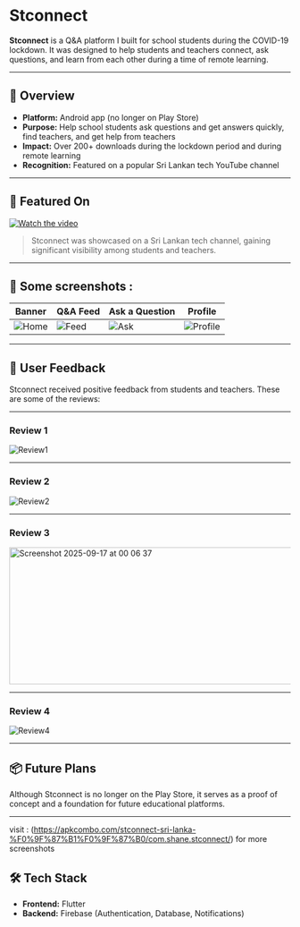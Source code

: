 # Stconnect  

**Stconnect** is a Q&A platform I built for school students during the COVID-19 lockdown. It was designed to help students and teachers connect, ask questions, and learn from each other during a time of remote learning.  

---

## 🌟 Overview  
- **Platform:** Android app (no longer on Play Store)  
- **Purpose:** Help school students ask questions and get answers quickly, find teachers, and get help from teachers 
- **Impact:** Over 200+ downloads during the lockdown period and during remote learning 
- **Recognition:** Featured on a popular Sri Lankan tech YouTube channel  

---

## 📰 Featured On  
[![Watch the video](https://img.shields.io/badge/YouTube-Featured%20Video-red?style=flat&logo=youtube)](https://youtu.be/DNG86oDpfbg?list=PLNT4hXe0urza6BGq0677tq6YUvnpdKowu&t=411)  
> Stconnect was showcased on a Sri Lankan tech channel, gaining significant visibility among students and teachers.  

---

## 📱 Some screenshots : 

| Banner | Q&A Feed | Ask a Question | Profile |
|-------|----------|---------------|----------|
| ![Home](https://github.com/user-attachments/assets/2dd563b0-2036-46a2-9ef4-8b390e4f92fb) | ![Feed](https://github.com/user-attachments/assets/3c67a408-9c9f-42b9-8389-a54afda5b6e3) | ![Ask](https://github.com/user-attachments/assets/7068e310-9427-44af-889c-12f4f31fbadb) | ![Profile](https://github.com/user-attachments/assets/665b8346-49a4-4767-93e7-8a82712cd22a) |

---

## 📝 User Feedback  
Stconnect received positive feedback from students and teachers. These are some of the reviews:  

---

### Review 1  
![Review1](https://github.com/user-attachments/assets/067b857f-d722-4b8d-81e0-13eebb0b8ef9)  

---

### Review 2  
![Review2](https://github.com/user-attachments/assets/1bfe520f-4a93-4fc2-b385-e90a03d03560)  

---

### Review 3  

<img width="1041" height="245" alt="Screenshot 2025-09-17 at 00 06 37" src="https://github.com/user-attachments/assets/db079e47-4bfb-482c-85b3-4da8bf9048b7" />

---

### Review 4  
![Review4](https://github.com/user-attachments/assets/59ce4e88-b39d-4492-a14c-8be9fdf430c4)  

---

## 📦 Future Plans  
Although Stconnect is no longer on the Play Store, it serves as a proof of concept and a foundation for future educational platforms.  

---


visit : (https://apkcombo.com/stconnect-sri-lanka-%F0%9F%87%B1%F0%9F%87%B0/com.shane.stconnect/) for more screenshots


## 🛠️ Tech Stack 
- **Frontend:** Flutter
- **Backend:** Firebase (Authentication, Database, Notifications)  



